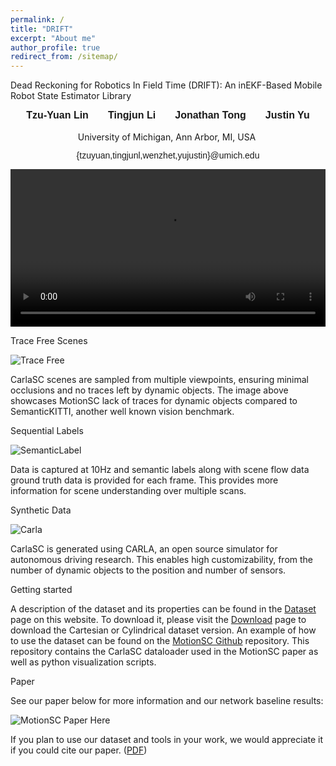 ```yaml
---
permalink: /
title: "DRIFT"
excerpt: "About me"
author_profile: true
redirect_from: /sitemap/
---
```


<p float="middle">Dead Reckoning for Robotics In Field Time (DRIFT): An inEKF-Based Mobile Robot State Estimator Library</p>
<h1 id="h.uigj53erdbnu" dir="ltr" class="zfr3Q duRjpb CDt4Ke " style="background-color: transparent; border-bottom: none; border-left: none; border-right: none; border-top: none; margin-bottom: 0.0pt; margin-top: 0.0pt; padding-bottom: 0.0pt; padding-left: 0.0pt; padding-right: 0.0pt; padding-top: 0.0pt; text-align: center;"><span class="C9DxTc " style="font-family: Arial; font-size: 12.0pt; font-variant: normal; font-weight: 700; vertical-align: baseline;">Tzu-Yuan Lin &nbsp; &nbsp; &nbsp; Tingjun Li &nbsp; &nbsp; &nbsp; Jonathan Tong &nbsp; &nbsp; &nbsp; Justin Yu</span></h1>
<br>
<p dir="ltr" class="zfr3Q CDt4Ke " style="background-color: transparent; border-bottom: none; border-left: none; border-right: none; border-top: none; margin-bottom: 10.0pt; margin-top: 0.0pt; padding-bottom: 0.0pt; padding-left: 0.0pt; padding-right: 0.0pt; padding-top: 0.0pt; text-align: center;"><span class="C9DxTc " style="font-variant: normal;">University of Michigan, Ann Arbor, MI, USA&nbsp;</span></p>

<p dir="ltr" class="zfr3Q CDt4Ke " style="background-color: transparent; border-bottom: none; border-left: none; border-right: none; border-top: none; margin-bottom: 0.0pt; margin-top: 0.0pt; padding-bottom: 0.0pt; padding-left: 0.0pt; padding-right: 0.0pt; padding-top: 0.0pt; text-align: center;"><span class="C9DxTc " style="font-family: 'Source Code Pro', Arial; font-variant: normal; font-weight: 400;">{tzuyuan,tingjunl,wenzhet,yujustin}@umich.edu</span></p>

<p float="middle">
<div>
    <video autoplay="autoplay" src="./images/town10h_wh_4x.mp4" controls="controls" width="100%" />
</div>
</p>

<div class="page__lead">
    <div class="page__content">
        <div class="HOME-feature-block">
            <div>
                Trace Free Scenes
                <p>
                    <img src="./images/TraceFree.png" alt="Trace Free">
                </p>
                <p>
                    CarlaSC scenes are sampled from multiple viewpoints, ensuring minimal occlusions and no traces left by dynamic objects. The image above showcases MotionSC lack of traces for dynamic objects compared to SemanticKITTI, another well known vision benchmark.
                </p>
            </div>
            <div>
                Sequential Labels
                <p>
                    <img src="./images/SemanticLabel.png" alt="SemanticLabel">
                </p>
                <p>
                    Data is captured at 10Hz and semantic labels along with scene flow data ground truth data is provided for each frame. This provides more information for scene understanding over multiple scans.
                </p>
            </div>
            <div>
                Synthetic Data
                <p>
                    <img src="./images/Carla.png" alt="Carla">
                </p>
                <p>
                    CarlaSC is generated using CARLA, an open source simulator for autonomous driving research. This enables high customizability, from the number of dynamic objects to the position and number of sensors.
                </p>
            </div>
            <!-- <p class="small">
                Additional Information here.
            </p> -->
    </div>

</div>

<div class="page__content">
    Getting started
    <p class="small">
        A description of the dataset and its properties can be found in the <a href="./dataset/">Dataset</a> page on this website. To download it, please visit the <a href="./download/">Download</a> page to download the Cartesian or Cylindrical dataset version. An example of how to use the dataset can be found on the <a href="https://github.com/UMich-CURLY/3DMapping">MotionSC Github</a> repository. This repository contains the CarlaSC dataloader used in the MotionSC paper as well as python visualization scripts.
    </p>
</div>  

<div class="page__content">
    <div>
        Paper
    </div>
    <p class="small">
        See our paper below for more information and our network baseline results: 
        <div>
            <img src="./images/MotionSCPaperAll.png" alt="MotionSC Paper Here" background-size="cover">
        </div>
        <p class="small">
            If you plan to use our dataset and tools in your work, we would appreciate it if you could cite our paper.
            (<a href="https://arxiv.org/abs/2203.07060">PDF</a>)
        </p>
    </p>
</div>  


